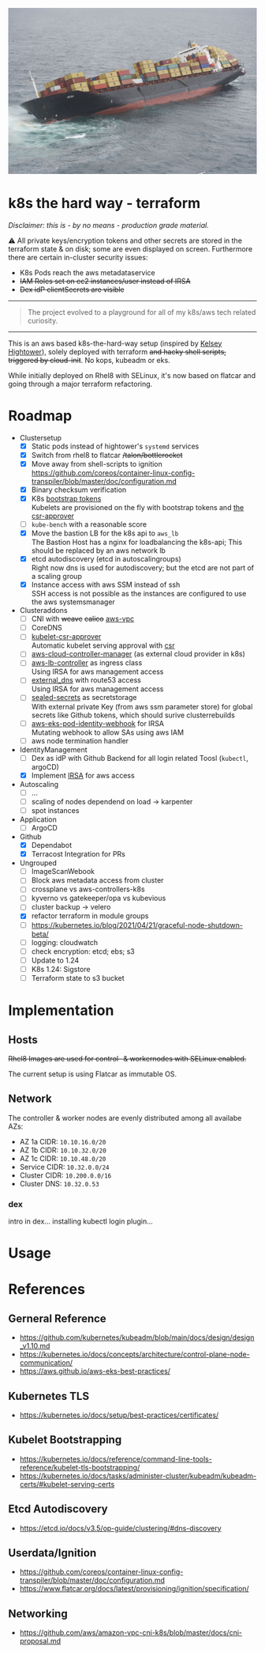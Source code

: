 ![Failed Containership](docs/containership.jpg)

# k8s the hard way - terraform
*Disclaimer: this is - by no means - production grade material.*

:warning: All private keys/encryption tokens and other secrets are stored in the terraform
state & on disk; some are even displayed on screen.
Furthermore there are certain in-cluster security issues:
* K8s Pods reach the aws metadataservice
* ~~IAM Roles set on ec2 instances/user instead of IRSA~~
* ~~Dex idP clientSecrets are visible~~

---
> The project evolved to a playground for all of my k8s/aws tech related curiosity.
---

This is an aws based k8s-the-hard-way setup (inspired by [Kelsey Hightower](https://github.com/kelseyhightower/kubernetes-the-hard-way)), solely deployed with terraform ~~and hacky shell
scripts, triggered by cloud-init~~. No kops, kubeadm or eks.

While initially deployed on Rhel8 with SELinux, it's now based on flatcar and
going through a major terraform refactoring.

# Roadmap
- Clustersetup
  - [x] Static pods instead of hightower's `systemd` services
  - [x] Switch from rhel8 to flatcar ~~/talon/bottlerocket~~
  - [x] Move away from shell-scripts to ignition  
    https://github.com/coreos/container-linux-config-transpiler/blob/master/doc/configuration.md
  - [x] Binary checksum verification
  - [x] K8s [bootstrap tokens](https://kubernetes.io/docs/reference/access-authn-authz/bootstrap-tokens/)  
    Kubelets are provisioned on the fly with bootstrap tokens and [the csr-approver](https://github.com/postfinance/kubelet-csr-approver)
  - [ ] `kube-bench` with a reasonable score
  - [x] Move the bastion LB for the k8s api to `aws_lb`  
    The Bastion Host has a nginx for loadbalancing the k8s-api; This should be
    replaced by an aws network lb
  - [x] etcd autodiscovery (etcd in autoscalingroups)  
    Right now dns is used for autodiscovery; but the etcd are not part of a
    scaling group
  - [x] Instance access with aws SSM instead of ssh  
    SSH access is not possible as the instances are configured to use the aws
    systemsmanager
- Clusteraddons
  - [ ] CNI with ~~weave~~ ~~calico~~ [aws-vpc](https://github.com/aws/amazon-vpc-cni-k8s)
  - [ ] CoreDNS
  - [ ] [kubelet-csr-approver](https://github.com/postfinance/kubelet-csr-approver)  
    Automatic kubelet serving approval with [csr](https://kubernetes.io/docs/tasks/administer-cluster/kubeadm/kubeadm-certs/#kubelet-serving-certs)
  - [ ] [aws-cloud-controller-manager](https://github.com/kubernetes/cloud-provider-aws) (as external cloud provider in k8s)
  - [ ] [aws-lb-controller](https://github.com/kubernetes-sigs/aws-load-balancer-controller) as ingress class  
    Using IRSA for aws management access
  - [ ] [external_dns](https://github.com/kubernetes-sigs/external-dns) with route53 access  
    Using IRSA for aws management access
  - [ ] [sealed-secrets](https://github.com/bitnami-labs/sealed-secrets) as secretstorage  
    With external private Key (from aws ssm parameter store) for global secrets
    like Github tokens, which should surive clusterrebuilds
  - [ ] [aws-eks-pod-identity-webhook](https://github.com/aws/amazon-eks-pod-identity-webhook) for IRSA  
    Mutating webhook to allow SAs using aws IAM
  - [ ] aws node termination handler
- IdentityManagement
  - [ ] Dex as idP with Github Backend for all login related Toosl (`kubectl`, argoCD)
  - [x] Implement [IRSA](https://aws.amazon.com/blogs/opensource/introducing-fine-grained-iam-roles-service-accounts/) for aws access
- Autoscaling
  - [ ] ...
  - [ ] scaling of nodes dependend on load -> karpenter
  - [ ] spot instances
- Application
  - [ ] ArgoCD
- Github
  - [x] Dependabot
  - [x] Terracost Integration for PRs
- Ungrouped
  - [ ] ImageScanWebook
  - [ ] Block aws metadata access from cluster
  - [ ] crossplane vs aws-controllers-k8s
  - [ ] kyverno vs gatekeeper/opa vs kubevious
  - [ ] cluster backup -> velero
  - [x] refactor terraform in module groups
  - [ ] https://kubernetes.io/blog/2021/04/21/graceful-node-shutdown-beta/
  - [ ] logging: cloudwatch
  - [ ] check encryption: etcd; ebs; s3
  - [ ] Update to 1.24
  - [ ] K8s 1.24: Sigstore
  - [ ] Terraform state to s3 bucket

# Implementation
## Hosts
~~Rhel8 Images are used for control- & workernodes with SELinux enabled.~~

The current setup is using Flatcar as immutable OS.

## Network
The controller & worker nodes are evenly distributed among all availabe AZs:
- AZ 1a CIDR: `10.10.16.0/20`
- AZ 1b CIDR: `10.10.32.0/20`
- AZ 1c CIDR: `10.10.48.0/20`
- Service CIDR: `10.32.0.0/24`
- Cluster CIDR: `10.200.0.0/16`
- Cluster DNS: `10.32.0.53`

### dex
intro in dex...
installing kubectl login plugin...


# Usage

# References
## Gerneral Reference
* https://github.com/kubernetes/kubeadm/blob/main/docs/design/design_v1.10.md
* https://kubernetes.io/docs/concepts/architecture/control-plane-node-communication/
* https://aws.github.io/aws-eks-best-practices/
## Kubernetes TLS
* https://kubernetes.io/docs/setup/best-practices/certificates/
## Kubelet Bootstrapping
* https://kubernetes.io/docs/reference/command-line-tools-reference/kubelet-tls-bootstrapping/
* https://kubernetes.io/docs/tasks/administer-cluster/kubeadm/kubeadm-certs/#kubelet-serving-certs
## Etcd Autodiscovery
* https://etcd.io/docs/v3.5/op-guide/clustering/#dns-discovery
## Userdata/Ignition
* https://github.com/coreos/container-linux-config-transpiler/blob/master/doc/configuration.md
* https://www.flatcar.org/docs/latest/provisioning/ignition/specification/
## Networking
* https://github.com/aws/amazon-vpc-cni-k8s/blob/master/docs/cni-proposal.md
